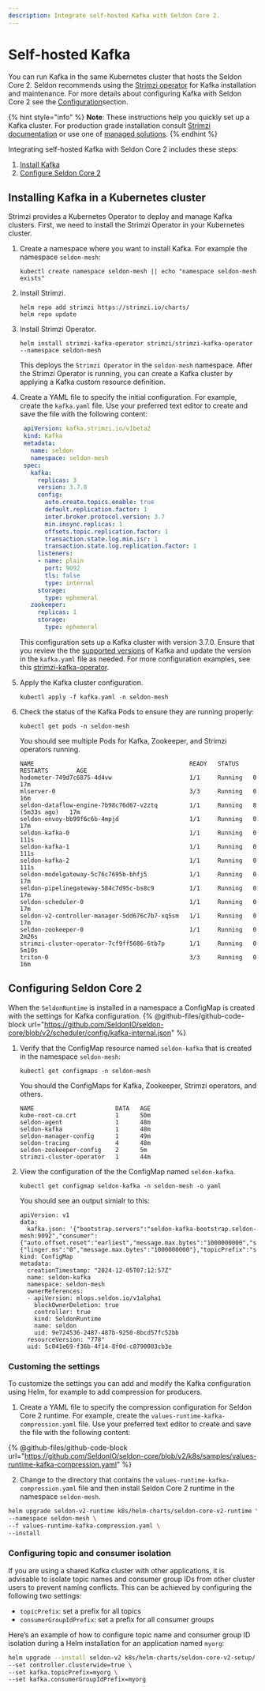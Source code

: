 ```yaml
---
description: Integrate self-hosted Kafka with Seldon Core 2.
---
```

# Self-hosted Kafka

You can run Kafka in the same Kubernetes cluster that hosts the Seldon Core 2. Seldon recommends using the [Strimzi operator](https://strimzi.io/docs/operators/latest/deploying) for Kafka installation and maintenance. For more details about configuring Kafka with Seldon Core 2 see the [Configuration](../../getting-started/configuration.md)section.

{% hint style="info" %}
**Note**: These instructions help you quickly set up a Kafka cluster. For production grade installation consult [Strimzi documentation](https://strimzi.io/documentation/) or use one of [managed solutions](../production-environment/#managed-kafka). 
{% endhint %}

Integrating self-hosted Kafka with Seldon Core 2 includes these steps:

1. [Install Kafka](self-hosted-kafka.md#installing-kafka-in-a-kubernetes-cluster)
2. [Configure Seldon Core 2](self-hosted-kafka.md#configuring-seldon-core-2)

## Installing Kafka in a Kubernetes cluster

Strimzi provides a Kubernetes Operator to deploy and manage Kafka clusters. First, we need to install the Strimzi Operator in your Kubernetes cluster.

1.  Create a namespace where you want to install Kafka. For example the namespace `seldon-mesh`:

    ```
    kubectl create namespace seldon-mesh || echo "namespace seldon-mesh exists"
    ```
2.  Install Strimzi.

    ```
    helm repo add strimzi https://strimzi.io/charts/
    helm repo update
    ```
3.  Install Strimzi Operator.

    ```
    helm install strimzi-kafka-operator strimzi/strimzi-kafka-operator --namespace seldon-mesh
    ```

    This deploys the `Strimzi Operator` in the `seldon-mesh` namespace. After the Strimzi Operator is running, you can create a Kafka cluster by applying a Kafka custom resource definition.
4.  Create a YAML file to specify the initial configuration. For example, create the `kafka.yaml` file. Use your preferred text editor to create and save the file with the following content:

    ```yaml
     apiVersion: kafka.strimzi.io/v1beta2
     kind: Kafka
     metadata:
       name: seldon
       namespace: seldon-mesh
     spec:
       kafka:
         replicas: 3
         version: 3.7.0
         config:
           auto.create.topics.enable: true
           default.replication.factor: 1
           inter.broker.protocol.version: 3.7
           min.insync.replicas: 1
           offsets.topic.replication.factor: 1
           transaction.state.log.min.isr: 1
           transaction.state.log.replication.factor: 1
         listeners:
         - name: plain
           port: 9092
           tls: false
           type: internal
         storage:
           type: ephemeral
       zookeeper:
         replicas: 1
         storage:
           type: ephemeral
    ```

    This configuration sets up a Kafka cluster with version 3.7.0. Ensure that you review the the [supported versions](https://strimzi.io/downloads/) of Kafka and update the version in the `kafka.yaml` file as needed. For more configuration examples, see this [strimzi-kafka-operator](https://github.com/strimzi/strimzi-kafka-operator/tree/main/examples/kafka).

5.  Apply the Kafka cluster configuration.

    ```
    kubectl apply -f kafka.yaml -n seldon-mesh
    ```
6.  Check the status of the Kafka Pods to ensure they are running properly:

    ```
    kubectl get pods -n seldon-mesh
    ```

    You should see multiple Pods for Kafka, Zookeeper, and Strimzi operators running.

    ```
    NAME                                            READY   STATUS    RESTARTS        AGE
    hodometer-749d7c6875-4d4vw                      1/1     Running   0               17m
    mlserver-0                                      3/3     Running   0               16m
    seldon-dataflow-engine-7b98c76d67-v2ztq         1/1     Running   8 (5m33s ago)   17m
    seldon-envoy-bb99f6c6b-4mpjd                    1/1     Running   0               17m
    seldon-kafka-0                                  1/1     Running   0               111s
    seldon-kafka-1                                  1/1     Running   0               111s
    seldon-kafka-2                                  1/1     Running   0               111s
    seldon-modelgateway-5c76c7695b-bhfj5            1/1     Running   0               17m
    seldon-pipelinegateway-584c7d95c-bs8c9          1/1     Running   0               17m
    seldon-scheduler-0                              1/1     Running   0               17m
    seldon-v2-controller-manager-5dd676c7b7-xq5sm   1/1     Running   0               17m
    seldon-zookeeper-0                              1/1     Running   0               2m26s
    strimzi-cluster-operator-7cf9ff5686-6tb7p       1/1     Running   0               5m10s
    triton-0                                        3/3     Running   0               16m
    ```

## Configuring Seldon Core 2

When the `SeldonRuntime` is installed in a namespace a ConfigMap is created with the
settings for Kafka configuration.
{% @github-files/github-code-block url="https://github.com/SeldonIO/seldon-core/blob/v2/scheduler/config/kafka-internal.json" %} 

1. Verify that the ConfigMap resource named `seldon-kafka` that is created in the namespace `seldon-mesh`:

    ```
    kubectl get configmaps -n seldon-mesh
    ```

    You should the ConfigMaps for Kafka, Zookeeper, Strimzi operators, and others.

    ```
    NAME                       DATA   AGE
    kube-root-ca.crt           1      50m
    seldon-agent               1      48m
    seldon-kafka               1      48m
    seldon-manager-config      1      49m
    seldon-tracing             4      48m
    seldon-zookeeper-config    2      5m
    strimzi-cluster-operator   1      44m
    ```
2. View the configuration of the the ConfigMap named `seldon-kafka`.

    ```
    kubectl get configmap seldon-kafka -n seldon-mesh -o yaml
    ```

    You should see an output simialr to this:

    ```
    apiVersion: v1
    data:
      kafka.json: '{"bootstrap.servers":"seldon-kafka-bootstrap.seldon-mesh:9092","consumer":{"auto.offset.reset":"earliest","message.max.bytes":"1000000000","session.timeout.ms":"6000","topic.metadata.propagation.max.ms":"300000"},"producer":{"linger.ms":"0","message.max.bytes":"1000000000"},"topicPrefix":"seldon"}'
    kind: ConfigMap
    metadata:
      creationTimestamp: "2024-12-05T07:12:57Z"
      name: seldon-kafka
      namespace: seldon-mesh
      ownerReferences:
      - apiVersion: mlops.seldon.io/v1alpha1
        blockOwnerDeletion: true
        controller: true
        kind: SeldonRuntime
        name: seldon
        uid: 9e724536-2487-487b-9250-8bcd57fc52bb
      resourceVersion: "778"
      uid: 5c041e69-f36b-4f14-8f0d-c8790003cb3e
    ``` 

### Customing the settings

To customize the settings you can add and modify the Kafka configuration using Helm, for example to add compression for producers.


1. Create a YAML file to specify the compression configuration for Seldon Core 2 runtime. For example, create the `values-runtime-kafka-compression.yaml` file. Use your preferred text editor to create and save the file with the following content:

{% @github-files/github-code-block url="https://github.com/SeldonIO/seldon-core/blob/v2/k8s/samples/values-runtime-kafka-compression.yaml" %}

2. Change to the directory that contains the `values-runtime-kafka-compression.yaml` file and then install Seldon Core 2 runtime in the namespace `seldon-mesh`.

  ```bash
  helm upgrade seldon-v2-runtime k8s/helm-charts/seldon-core-v2-runtime \
  --namespace seldon-mesh \
  --f values-runtime-kafka-compression.yaml \
  --install
  ```
### Configuring topic and consumer isolation

If you are using a shared Kafka cluster with other applications, it is advisable to isolate topic names and consumer group IDs from other cluster users to prevent naming conflicts. This can be achieved by configuring the following two settings:

* `topicPrefix`: set a prefix for all topics
* `consumerGroupIdPrefix`: set a prefix for all consumer groups

Here’s an example of how to configure topic name and consumer group ID isolation during a Helm installation for an application named `myorg`:

```bash
helm upgrade --install seldon-v2 k8s/helm-charts/seldon-core-v2-setup/ -n seldon-mesh \
--set controller.clusterwide=true \
--set kafka.topicPrefix=myorg \
--set kafka.consumerGroupIdPrefix=myorg
```



